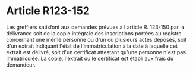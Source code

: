 # Article R123-152

Les greffiers satisfont aux demandes prévues à l'article R. 123-150 par la délivrance soit de la copie intégrale des inscriptions portées au registre concernant une même personne ou d'un ou plusieurs actes déposés, soit d'un extrait indiquant l'état de l'immatriculation à la date à laquelle cet extrait est délivré, soit d'un certificat attestant qu'une personne n'est pas immatriculée. La copie, l'extrait ou le certificat est établi aux frais du demandeur.